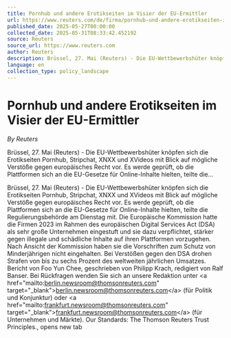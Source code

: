 ```yaml
---
title: Pornhub und andere Erotikseiten im Visier der EU-Ermittler
url: https://www.reuters.com/de/firma/pornhub-und-andere-erotikseiten-im-visier-der-eu-ermittler-2025-05-27/
published_date: 2025-05-27T00:00:00
collected_date: 2025-05-31T08:33:42.452192
source: Reuters
source_url: https://www.reuters.com
author: Reuters
description: Brüssel, 27. Mai (Reuters) - Die EU-Wettbewerbshüter knöpfen sich die Erotikseiten Pornhub, Stripchat, XNXX und XVideos mit Blick auf mögliche Verstöße gegen europäisches Recht vor. Es werde geprüft, ob die Plattformen sich an die EU-Gesetze für Online-Inhalte hielten, teilte die...
language: en
collection_type: policy_landscape
---
```


# Pornhub und andere Erotikseiten im Visier der EU-Ermittler

*By Reuters*

Brüssel, 27. Mai (Reuters) - Die EU-Wettbewerbshüter knöpfen sich die Erotikseiten Pornhub, Stripchat, XNXX und XVideos mit Blick auf mögliche Verstöße gegen europäisches Recht vor. Es werde geprüft, ob die Plattformen sich an die EU-Gesetze für Online-Inhalte hielten, teilte die...

Brüssel, 27. Mai (Reuters) - Die EU-Wettbewerbshüter knöpfen sich die Erotikseiten Pornhub, Stripchat, XNXX und XVideos mit Blick auf mögliche Verstöße gegen europäisches Recht vor. Es werde geprüft, ob die Plattformen sich an die EU-Gesetze für Online-Inhalte hielten, teilte die Regulierungsbehörde am Dienstag mit. Die Europäische Kommission hatte die Firmen 2023 im Rahmen des europäischen Digital Services Act (DSA) als sehr große Unternehmen eingestuft und sie dazu verpflichtet, stärker gegen illegale und schädliche Inhalte auf ihren Plattformen vorzugehen. Nach Ansicht der Kommission haben sie die Vorschriften zum Schutz von Minderjährigen nicht eingehalten. Bei Verstößen gegen den DSA drohen Strafen von bis zu sechs Prozent des weltweiten jährlichen Umsatzes. Bericht von Foo Yun Chee, geschrieben von Philipp Krach, redigiert von Ralf Banser. Bei Rückfragen wenden Sie sich an unsere Redaktion unter &lt;a href="mailto:berlin.newsroom@thomsonreuters.com" target="_blank"&gt;berlin.newsroom@thomsonreuters.com&lt;/a&gt; (für Politik und Konjunktur) oder &lt;a href="mailto:frankfurt.newsroom@thomsonreuters.com" target="_blank"&gt;frankfurt.newsroom@thomsonreuters.com&lt;/a&gt; (für Unternehmen und Märkte). Our Standards: The Thomson Reuters Trust Principles., opens new tab